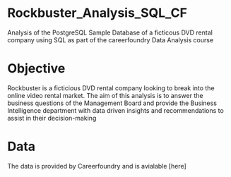 # Rockbuster_Analysis_SQL_CF
Analysis of the PostgreSQL Sample Database of a ficticous DVD rental company using SQL as part of the careerfoundry Data Analysis course

# Objective
Rockbuster is a ficticious DVD rental company looking to break into the online video rental market. The aim of this analysis is to answer the business questions of the Management Board and provide the Business Intelligence department with data driven insights and recommendations to assist in their decision-making

# Data
The data is provided by Careerfoundry and is avialable [here]



